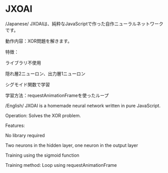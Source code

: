# JXOAI

/Japanese/
JXOAIは、純粋なJavaScriptで作った自作ニューラルネットワークです。

動作内容：XOR問題を解きます。

特徴：

ライブラリ不使用

隠れ層2ニューロン、出力層1ニューロン

シグモイド関数で学習

学習方法：requestAnimationFrameを使ったループ

/English/
JXOAI is a homemade neural network written in pure JavaScript.

Operation: Solves the XOR problem.

Features:

No library required

Two neurons in the hidden layer, one neuron in the output layer

Training using the sigmoid function

Training method: Loop using requestAnimationFrame

